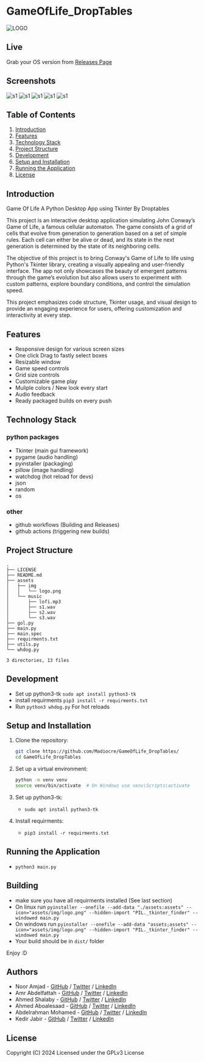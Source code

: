 # GameOfLife_DropTables
![LOGO](assets/img/logo.png)

## Live
Grab your OS version from [Releases Page](https://github.com/Madiocre/GameOfLife_DropTables/releases)

## Screenshots
![s1](.res/s1.png)
![s1](.res/s2.png)
![s1](.res/s3.png)
![s1](.res/s4.png)
![s1](.res/s5.png)

## Table of Contents

1. [Introduction](#introduction)
2. [Features](#features)
3. [Technology Stack](#technology-stack)
4. [Project Structure](#project-structure)
5. [Development](#Development)
6. [Setup and Installation](#setup-and-installation)
7. [Running the Application](#running-the-application)
8. [License](#license)

## Introduction

Game Of Life A Python Desktop App using Tkinter By Droptables

This project is an interactive desktop application simulating John Conway’s Game of Life, a famous cellular automaton. The game consists of a grid of cells that evolve from generation to generation based on a set of simple rules. Each cell can either be alive or dead, and its state in the next generation is determined by the state of its neighboring cells.

The objective of this project is to bring Conway's Game of Life to life using Python's Tkinter library, creating a visually appealing and user-friendly interface. The app not only showcases the beauty of emergent patterns through the game’s evolution but also allows users to experiment with custom patterns, explore boundary conditions, and control the simulation speed.

This project emphasizes code structure, Tkinter usage, and visual design to provide an engaging experience for users, offering customization and interactivity at every step.

## Features

- Responsive design for various screen sizes
- One click Drag to fastly select boxes
- Resizable window
- Game speed controls
- Grid size controls
- Customizable game play
- Muliple colors / New look every start
- Audio feedback
- Ready packaged builds on every push


## Technology Stack

### python packages
- Tkinter (main gui framework)
- pygame (audio handling)
- pyinstaller (packaging)
- pillow (image handling)
- watchdog (hot reload for devs)
- json
- random
- os

### other
- github workflows (Building and Releases)
- github actions (triggering new builds)


## Project Structure

```text
.
├── LICENSE
├── README.md
├── assets
│   ├── img
│   │   └── logo.png
│   └── music
│       ├── lofi.mp3
│       ├── s1.wav
│       ├── s2.wav
│       └── s3.wav
├── gol.py
├── main.py
├── main.spec
├── requirments.txt
├── utils.py
└── whdog.py

3 directories, 13 files
```

## Development
- Set up python3-tk `sudo apt install python3-tk`
- install requirments `pip3 install -r requirments.txt`
- Run `python3 whdog.py` For hot reloads

## Setup and Installation

1. Clone the repository:
   ```sh
   git clone https://github.com/Madiocre/GameOfLife_DropTables/
   cd GameOfLife_DropTables
   ```
2. Set up a virtual environment:

   ```sh
   python -m venv venv
   source venv/bin/activate  # On Windows use venv\Scripts\activate
   ```
3. Set up python3-tk:
   - `sudo apt install python3-tk`

4. Install requirments:
   - `pip3 install -r requirments.txt`


## Running the Application

   - `python3 main.py`

## Building
- make sure you have all requirments installed (See last section)
- On linux run `pyinstaller --onefile --add-data "./assets:assets" --icon="assets/img/logo.png" --hidden-import "PIL._tkinter_finder" --windowed main.py`
- On windows run `pyinstaller --onefile --add-data "assets;assets" --icon="assets/img/logo.png" --hidden-import "PIL._tkinter_finder" --windowed main.py`
- Your build should be in `dist/` folder

Enjoy :D

## Authors

- Noor Amjad - [GitHub](https://github.com/Justxd22) / [Twitter](https://twitter.com/_xd222) / [LinkedIn](https://www.linkedin.com/in/noor-amjad-xd)
- Amr Abdelfattah - [GitHub](https://github.com/0x3mr) / [Twitter](https://twitter.com/an0n_amr) / [LinkedIn](https://www.linkedin.com/in/amrabdelfattah/)
- Ahmed Shalaby - [GitHub](https://github.com/Madiocre) / [Twitter](https://twitter.com/Ahmed_K_Shalaby) / [LinkedIn](https://www.linkedin.com/in/ahmed-shalaby-31a03a235/)
- Ahmed Aboalesaad - [GitHub](https://github.com/Ahmed-Aboalasaad) / [Twitter](https://x.com/Aboalesaad_) / [LinkedIn](https://www.linkedin.com/in/ahmed-aboalesaad/)
- Abdelrahman Mohamed - [GitHub](https://github.com/hackerSa3edy) / [Twitter](https://x.com/hackersa3edy) / [LinkedIn](https://linkedin.com/abdelrahmanm0)
- Kedir Jabir - [GitHub](https://github.com/IbnuJabir) / [Twitter](https://x.com/Ibnu_J1) / [LinkedIn](https://www.linkedin.com/in/ibnu-jabir/)

## License

Copyright (C) 2024
Licensed under the GPLv3 License
